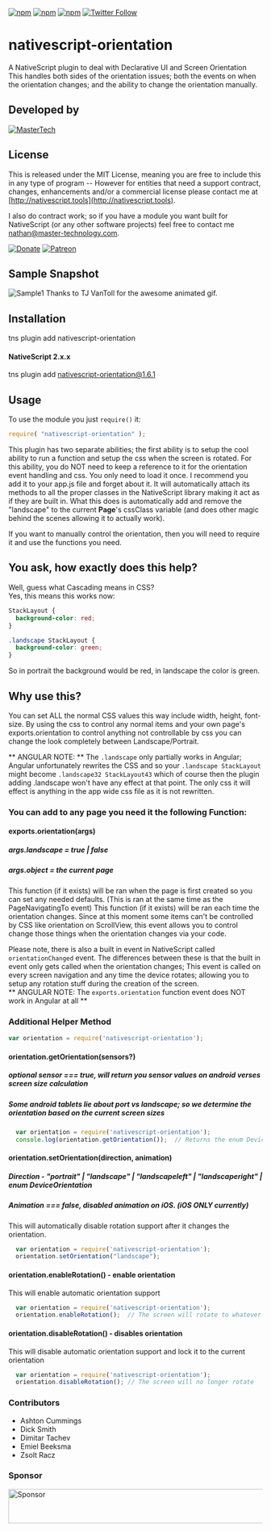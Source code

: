 [![npm](https://img.shields.io/npm/v/nativescript-orientation.svg)](https://www.npmjs.com/package/nativescript-orientation)
[![npm](https://img.shields.io/npm/l/nativescript-orientation.svg)](https://www.npmjs.com/package/nativescript-orientation)
[![npm](https://img.shields.io/npm/dt/nativescript-orientation.svg?label=npm%20d%2fls)](https://www.npmjs.com/package/nativescript-orientation)
[![Twitter Follow](https://img.shields.io/twitter/follow/congocart.svg?style=social&label=Follow%20me)](https://twitter.com/congocart)

# nativescript-orientation
A NativeScript plugin to deal with Declarative UI and Screen Orientation
This handles both sides of the orientation issues;  both the events on when the orientation changes; and the ability to change the orientation manually.

## Developed by
[![MasterTech](https://plugins.nativescript.rocks/i/mtns.png)](https://plugins.nativescript.rocks/mastertech-nstudio)

## License

This is released under the MIT License, meaning you are free to include this in any type of program -- However for entities that need a support contract, changes, enhancements and/or a commercial license please contact me at [http://nativescript.tools](http://nativescript.tools).

I also do contract work; so if you have a module you want built for NativeScript (or any other software projects) feel free to contact me [nathan@master-technology.com](mailto://nathan@master-technology.com).

[![Donate](https://img.shields.io/badge/Donate-PayPal-brightgreen.svg?style=plastic)](https://www.paypal.com/cgi-bin/webscr?cmd=_donations&business=HN8DDMWVGBNQL&lc=US&item_name=Nathanael%20Anderson&item_number=nativescript%2dorientation&no_note=1&no_shipping=1&currency_code=USD&bn=PP%2dDonationsBF%3ax%3aNonHosted)
[![Patreon](https://img.shields.io/badge/Pledge-Patreon-brightgreen.svg?style=plastic)](https://www.patreon.com/NathanaelA)

## Sample Snapshot
![Sample1](../docs/orientation1.gif)
Thanks to TJ VanToll for the awesome animated gif.
 

## Installation 
tns plugin add nativescript-orientation  

#### NativeScript 2.x.x
tns plugin add nativescript-orientation@1.6.1

## Usage

To use the module you just `require()` it:

 
```js
require( "nativescript-orientation" );
```

This plugin has two separate abilities; the first ability is to setup the cool ability to run a function and setup the css when the screen is rotated.
For this ability, you do NOT need to keep a reference to it for the orientation event handling and css.  You only need to load it once.   I recommend you add it to your app.js file and forget about it.
It will automatically attach its methods to all the proper classes in the NativeScript library making it act as if they are built in.
What this does is automatically add and remove the "landscape" to the current **Page**'s cssClass variable (and does other magic behind the scenes allowing it to actually work).  

If you want to manually control the orientation, then you will need to require it and use the functions you need.  


## You ask, how exactly does this help?
Well, guess what Cascading means in CSS?  
Yes, this means this works now: 

```css
StackLayout {
  background-color: red;
}

.landscape StackLayout {
  background-color: green;
}
```

So in portrait the background would be red, in landscape the color is green.

## Why use this?
You can set ALL the normal CSS values this way include width, height, font-size.
By using the css to control any normal items and your own page's exports.orientation to control anything not controllable by css you can change the look completely between Landscape/Portrait.

** ANGULAR NOTE: ** The `.landscape` only partially works in Angular; Angular unfortunately rewrites the CSS and so your `.landscape StackLayout` might become `.landscape32 StackLayout43` which of course then the plugin adding .landscape won't have any effect at that point.  The only css it will effect is anything in the app wide css file as it is not rewritten. 


### You can add to any page you need it the following Function:
#### exports.orientation(args) 
##### args.landscape = true | false
##### args.object = the current page
This function (if it exists) will be ran when the page is first created so you can set any needed defaults. (This is ran at the same time as the PageNavigatingTo event)
This function (if it exists) will be ran each time the orientation changes.
Since at this moment some items can't be controlled by CSS like orientation on ScrollView, this event allows you to control change those things when the orientation changes via your code.

Please note, there is also a built in event in NativeScript called `orientationChanged` event.  The differences between these is that the built in event only gets called when the orientation changes;
This event is called on every screen navigation and any time the device rotates; allowing you to setup any rotation stuff during the creation of the screen.   
** ANGULAR NOTE: The `exports.orientation` function event does NOT work in Angular at all **
   


### Additional Helper Method

```js 
var orientation = require('nativescript-orientation');
``` 

#### orientation.getOrientation(sensors?)
##### optional sensor === true, will return you sensor values on android verses screen size calculation
##### Some android tablets lie about port vs landscape; so we determine the orientation based on the current screen sizes
```js
  var orientation = require('nativescript-orientation');
  console.log(orientation.getOrientation());  // Returns the enum DeviceOrientation value
```
 
#### orientation.setOrientation(direction, animation)
##### Direction - "portrait" | "landscape" | "landscapeleft" | "landscaperight" | enum DeviceOrientation
##### Animation === false, disabled animation on iOS.  (iOS ONLY currently)
This will automatically disable rotation support after it changes the orientation.
```js
  var orientation = require('nativescript-orientation');
  orientation.setOrientation("landscape");  
```
  

#### orientation.enableRotation() - enable orientation
This will enable automatic orientation support
```js
  var orientation = require('nativescript-orientation');
  orientation.enableRotation();  // The screen will rotate to whatever the current settings are...
```


#### orientation.disableRotation() - disables orientation
This will disable automatic orientation support and lock it to the current orientation
```js
  var orientation = require('nativescript-orientation');
  orientation.disableRotation(); // The screen will no longer rotate 
```

### Contributors
- Ashton Cummings
- Dick Smith
- Dimitar Tachev
- Emiel Beeksma
- Zsolt Racz



### Sponsor

<a target='_blank' rel='nofollow' href='https://app.codesponsor.io/link/HXrmpSuyowGyBLzwEVbqXdDa/NathanaelA/nativescript-orientation'>
  <img alt='Sponsor' width='888' height='68' src='https://app.codesponsor.io/embed/HXrmpSuyowGyBLzwEVbqXdDa/NathanaelA/nativescript-orientation.svg' />
</a>